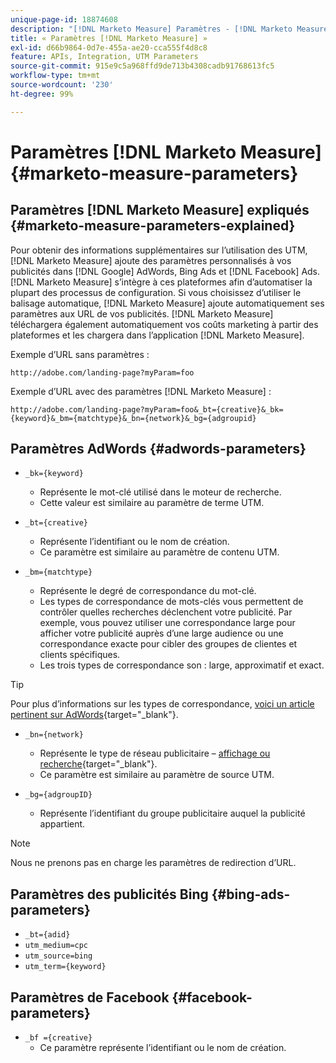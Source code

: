 ```yaml
---
unique-page-id: 18874608
description: "[!DNL Marketo Measure] Paramètres - [!DNL Marketo Measure]"
title: « Paramètres [!DNL Marketo Measure] »
exl-id: d66b9864-0d7e-455a-ae20-cca555f4d8c8
feature: APIs, Integration, UTM Parameters
source-git-commit: 915e9c5a968ffd9de713b4308cadb91768613fc5
workflow-type: tm+mt
source-wordcount: '230'
ht-degree: 99%

---
```


# Paramètres [!DNL Marketo Measure] {#marketo-measure-parameters}

## Paramètres [!DNL Marketo Measure] expliqués {#marketo-measure-parameters-explained}

Pour obtenir des informations supplémentaires sur l’utilisation des UTM, [!DNL Marketo Measure] ajoute des paramètres personnalisés à vos publicités dans [!DNL Google] AdWords, Bing Ads et [!DNL Facebook] Ads. [!DNL Marketo Measure] s’intègre à ces plateformes afin d’automatiser la plupart des processus de configuration. Si vous choisissez d’utiliser le balisage automatique, [!DNL Marketo Measure] ajoute automatiquement ses paramètres aux URL de vos publicités. [!DNL Marketo Measure] téléchargera également automatiquement vos coûts marketing à partir des plateformes et les chargera dans l’application [!DNL Marketo Measure].

Exemple d’URL sans paramètres :

`http://adobe.com/landing-page?myParam=foo`

Exemple d’URL avec des paramètres [!DNL Marketo Measure] :

`http://adobe.com/landing-page?myParam=foo&_bt={creative}&_bk={keyword}&_bm={matchtype}&_bn={network}&_bg={adgroupid}`

## Paramètres AdWords {#adwords-parameters}

* `_bk={keyword}`
   * Représente le mot-clé utilisé dans le moteur de recherche.
   * Cette valeur est similaire au paramètre de terme UTM.

* `_bt={creative}`
   * Représente l’identifiant ou le nom de création.
   * Ce paramètre est similaire au paramètre de contenu UTM.

* `_bm={matchtype}`
   * Représente le degré de correspondance du mot-clé.
   * Les types de correspondance de mots-clés vous permettent de contrôler quelles recherches déclenchent votre publicité. Par exemple, vous pouvez utiliser une correspondance large pour afficher votre publicité auprès d’une large audience ou une correspondance exacte pour cibler des groupes de clientes et clients spécifiques.
   * Les trois types de correspondance son : large, approximatif et exact.

>[!TIP]
>
>Pour plus d’informations sur les types de correspondance, [voici un article pertinent sur AdWords](https://support.google.com/adwords/answer/2497836?hl=fr){target="_blank"}.

* `_bn={network}`
   * Représente le type de réseau publicitaire – [affichage ou recherche](https://support.google.com/adwords/answer/1752334?hl=fr){target="_blank"}.
   * Ce paramètre est similaire au paramètre de source UTM.

* `_bg={adgroupID}`
   * Représente l’identifiant du groupe publicitaire auquel la publicité appartient.

>[!NOTE]
>
>Nous ne prenons pas en charge les paramètres de redirection d’URL.

## Paramètres des publicités Bing {#bing-ads-parameters}

* `_bt={adid}`
* `utm_medium=cpc`
* `utm_source=bing`
* `utm_term={keyword}`

## Paramètres de Facebook {#facebook-parameters}

* `_bf ={creative}`
   * Ce paramètre représente l’identifiant ou le nom de création.
